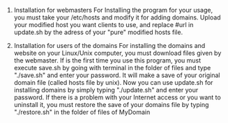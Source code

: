 1. Installation for webmasters
For Installing the program for your usage, you must take your /etc/hosts and modify it for adding domains.
Upload your modified host you want clients to use, and replace #url in update.sh by the adress of your "pure" modified hosts file.

2. Installation for users of the domains
For installing the domains and website on your Linux/Unix computer, you must download files given by the webmaster. If is the first time you use this program, you must execute save.sh by going with terminal in the folder of files and type "./save.sh" and enter your password. It will make a save of your original domain file (called hosts file by unix). Now you can use update.sh for installing domains by simply typing "./update.sh" and enter your password. If there is a problem with your Internet access or you want to uninstall it, you must restore the save of your domains file by typing "./restore.sh" in the folder of files of MyDomain